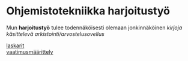# Ohjemistotekniikka harjoitustyö
Mun **harjoitustyö** tulee todennäköisesti olemaan jonkinnäköinen *kirjoja käsittelevä arkistointi/arvostelusovellus*

[laskarit](https://github.com/neakovalainen/ohjelmistotekniikka25/tree/main/laskarit) \
[vaatimusmäärittely](https://github.com/neakovalainen/ohjelmistotekniikka25/tree/main/cloudleap/dokumentaatio/vaatimusmaarittely.md)

